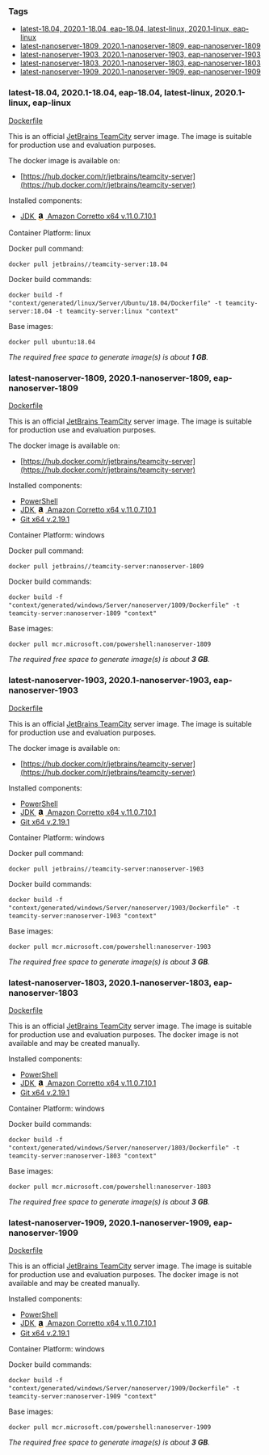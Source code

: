 ### Tags

- [latest-18.04, 2020.1-18.04, eap-18.04, latest-linux, 2020.1-linux, eap-linux](#latest-1804-20201-1804-eap-1804-latest-linux-20201-linux-eap-linux)
- [latest-nanoserver-1809, 2020.1-nanoserver-1809, eap-nanoserver-1809](#latest-nanoserver-1809-20201-nanoserver-1809-eap-nanoserver-1809)
- [latest-nanoserver-1903, 2020.1-nanoserver-1903, eap-nanoserver-1903](#latest-nanoserver-1903-20201-nanoserver-1903-eap-nanoserver-1903)
- [latest-nanoserver-1803, 2020.1-nanoserver-1803, eap-nanoserver-1803](#latest-nanoserver-1803-20201-nanoserver-1803-eap-nanoserver-1803)
- [latest-nanoserver-1909, 2020.1-nanoserver-1909, eap-nanoserver-1909](#latest-nanoserver-1909-20201-nanoserver-1909-eap-nanoserver-1909)

### latest-18.04, 2020.1-18.04, eap-18.04, latest-linux, 2020.1-linux, eap-linux

[Dockerfile](linux/Server/Ubuntu/18.04/Dockerfile)

This is an official [JetBrains TeamCity](https://www.jetbrains.com/teamcity/) server image. The image is suitable for production use and evaluation purposes.

The docker image is available on:

- [https://hub.docker.com/r/jetbrains/teamcity-server](https://hub.docker.com/r/jetbrains/teamcity-server)

Installed components:

- [JDK <img align="center" height="18" src="/logo/corretto.png"> Amazon Corretto x64 v.11.0.7.10.1](https://corretto.aws/downloads/resources/11.0.7.10.1/amazon-corretto-11.0.7.10.1-linux-x64.tar.gz)

Container Platform: linux

Docker pull command:

```
docker pull jetbrains//teamcity-server:18.04
```

Docker build commands:

```
docker build -f "context/generated/linux/Server/Ubuntu/18.04/Dockerfile" -t teamcity-server:18.04 -t teamcity-server:linux "context"
```

Base images:

```
docker pull ubuntu:18.04
```

_The required free space to generate image(s) is about **1 GB**._
### latest-nanoserver-1809, 2020.1-nanoserver-1809, eap-nanoserver-1809

[Dockerfile](windows/Server/nanoserver/1809/Dockerfile)

This is an official [JetBrains TeamCity](https://www.jetbrains.com/teamcity/) server image. The image is suitable for production use and evaluation purposes.

The docker image is available on:

- [https://hub.docker.com/r/jetbrains/teamcity-server](https://hub.docker.com/r/jetbrains/teamcity-server)

Installed components:

- [PowerShell](https://github.com/PowerShell/PowerShell#get-powershell)
- [JDK <img align="center" height="18" src="/logo/corretto.png"> Amazon Corretto x64 v.11.0.7.10.1](https://corretto.aws/downloads/resources/11.0.7.10.1/amazon-corretto-11.0.7.10.1-windows-x64-jdk.zip)
- [Git x64 v.2.19.1](https://github.com/git-for-windows/git/releases/download/v2.19.1.windows.1/MinGit-2.19.1-64-bit.zip)

Container Platform: windows

Docker pull command:

```
docker pull jetbrains//teamcity-server:nanoserver-1809
```

Docker build commands:

```
docker build -f "context/generated/windows/Server/nanoserver/1809/Dockerfile" -t teamcity-server:nanoserver-1809 "context"
```

Base images:

```
docker pull mcr.microsoft.com/powershell:nanoserver-1809
```

_The required free space to generate image(s) is about **3 GB**._
### latest-nanoserver-1903, 2020.1-nanoserver-1903, eap-nanoserver-1903

[Dockerfile](windows/Server/nanoserver/1903/Dockerfile)

This is an official [JetBrains TeamCity](https://www.jetbrains.com/teamcity/) server image. The image is suitable for production use and evaluation purposes.

The docker image is available on:

- [https://hub.docker.com/r/jetbrains/teamcity-server](https://hub.docker.com/r/jetbrains/teamcity-server)

Installed components:

- [PowerShell](https://github.com/PowerShell/PowerShell#get-powershell)
- [JDK <img align="center" height="18" src="/logo/corretto.png"> Amazon Corretto x64 v.11.0.7.10.1](https://corretto.aws/downloads/resources/11.0.7.10.1/amazon-corretto-11.0.7.10.1-windows-x64-jdk.zip)
- [Git x64 v.2.19.1](https://github.com/git-for-windows/git/releases/download/v2.19.1.windows.1/MinGit-2.19.1-64-bit.zip)

Container Platform: windows

Docker pull command:

```
docker pull jetbrains//teamcity-server:nanoserver-1903
```

Docker build commands:

```
docker build -f "context/generated/windows/Server/nanoserver/1903/Dockerfile" -t teamcity-server:nanoserver-1903 "context"
```

Base images:

```
docker pull mcr.microsoft.com/powershell:nanoserver-1903
```

_The required free space to generate image(s) is about **3 GB**._
### latest-nanoserver-1803, 2020.1-nanoserver-1803, eap-nanoserver-1803

[Dockerfile](windows/Server/nanoserver/1803/Dockerfile)

This is an official [JetBrains TeamCity](https://www.jetbrains.com/teamcity/) server image. The image is suitable for production use and evaluation purposes.
The docker image is not available and may be created manually.

Installed components:

- [PowerShell](https://github.com/PowerShell/PowerShell#get-powershell)
- [JDK <img align="center" height="18" src="/logo/corretto.png"> Amazon Corretto x64 v.11.0.7.10.1](https://corretto.aws/downloads/resources/11.0.7.10.1/amazon-corretto-11.0.7.10.1-windows-x64-jdk.zip)
- [Git x64 v.2.19.1](https://github.com/git-for-windows/git/releases/download/v2.19.1.windows.1/MinGit-2.19.1-64-bit.zip)

Container Platform: windows

Docker build commands:

```
docker build -f "context/generated/windows/Server/nanoserver/1803/Dockerfile" -t teamcity-server:nanoserver-1803 "context"
```

Base images:

```
docker pull mcr.microsoft.com/powershell:nanoserver-1803
```

_The required free space to generate image(s) is about **3 GB**._
### latest-nanoserver-1909, 2020.1-nanoserver-1909, eap-nanoserver-1909

[Dockerfile](windows/Server/nanoserver/1909/Dockerfile)

This is an official [JetBrains TeamCity](https://www.jetbrains.com/teamcity/) server image. The image is suitable for production use and evaluation purposes.
The docker image is not available and may be created manually.

Installed components:

- [PowerShell](https://github.com/PowerShell/PowerShell#get-powershell)
- [JDK <img align="center" height="18" src="/logo/corretto.png"> Amazon Corretto x64 v.11.0.7.10.1](https://corretto.aws/downloads/resources/11.0.7.10.1/amazon-corretto-11.0.7.10.1-windows-x64-jdk.zip)
- [Git x64 v.2.19.1](https://github.com/git-for-windows/git/releases/download/v2.19.1.windows.1/MinGit-2.19.1-64-bit.zip)

Container Platform: windows

Docker build commands:

```
docker build -f "context/generated/windows/Server/nanoserver/1909/Dockerfile" -t teamcity-server:nanoserver-1909 "context"
```

Base images:

```
docker pull mcr.microsoft.com/powershell:nanoserver-1909
```

_The required free space to generate image(s) is about **3 GB**._
